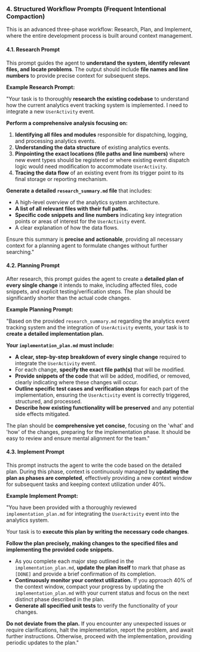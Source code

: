 ### 4. Structured Workflow Prompts (Frequent Intentional Compaction)

This is an advanced three-phase workflow: Research, Plan, and Implement, where the entire development process is built around context management.

#### 4.1. Research Prompt

This prompt guides the agent to **understand the system, identify relevant files, and locate problems**. The output should include **file names and line numbers** to provide precise context for subsequent steps.

**Example Research Prompt:**

"Your task is to thoroughly **research the existing codebase** to understand how the current analytics event tracking system is implemented. I need to integrate a new `UserActivity` event.

**Perform a comprehensive analysis focusing on:**
1.  **Identifying all files and modules** responsible for dispatching, logging, and processing analytics events.
2.  **Understanding the data structure** of existing analytics events.
3.  **Pinpointing the exact locations (file paths and line numbers)** where new event types should be registered or where existing event dispatch logic would need modification to accommodate `UserActivity`.
4.  **Tracing the data flow** of an existing event from its trigger point to its final storage or reporting mechanism.

**Generate a detailed `research_summary.md` file** that includes:
*   A high-level overview of the analytics system architecture.
*   **A list of all relevant files with their full paths.**
*   **Specific code snippets and line numbers** indicating key integration points or areas of interest for the `UserActivity` event.
*   A clear explanation of how the data flows.

Ensure this summary is **precise and actionable**, providing all necessary context for a planning agent to formulate changes without further searching."

#### 4.2. Planning Prompt

After research, this prompt guides the agent to create a **detailed plan of every single change** it intends to make, including affected files, code snippets, and explicit testing/verification steps. The plan should be significantly shorter than the actual code changes.

**Example Planning Prompt:**

"Based on the provided `research_summary.md` regarding the analytics event tracking system and the integration of `UserActivity` events, your task is to **create a detailed implementation plan.**

**Your `implementation_plan.md` must include:**
*   **A clear, step-by-step breakdown of every single change** required to integrate the `UserActivity` event.
*   For each change, **specify the exact file path(s)** that will be modified.
*   **Provide snippets of the code** that will be added, modified, or removed, clearly indicating where these changes will occur.
*   **Outline specific test cases and verification steps** for each part of the implementation, ensuring the `UserActivity` event is correctly triggered, structured, and processed.
*   **Describe how existing functionality will be preserved** and any potential side effects mitigated.

The plan should be **comprehensive yet concise**, focusing on the 'what' and 'how' of the changes, preparing for the implementation phase. It should be easy to review and ensure mental alignment for the team."

#### 4.3. Implement Prompt

This prompt instructs the agent to write the code based on the detailed plan. During this phase, context is continuously managed by **updating the plan as phases are completed**, effectively providing a new context window for subsequent tasks and keeping context utilization under 40%.

**Example Implement Prompt:**

"You have been provided with a thoroughly reviewed `implementation_plan.md` for integrating the `UserActivity` event into the analytics system.

Your task is to **execute this plan by writing the necessary code changes**.

**Follow the plan precisely, making changes to the specified files and implementing the provided code snippets.**
*   As you complete each major step outlined in the `implementation_plan.md`, **update the plan itself** to mark that phase as `[DONE]` and provide a brief confirmation of its completion.
*   **Continuously monitor your context utilization.** If you approach 40% of the context window, compact your progress by updating the `implementation_plan.md` with your current status and focus on the next distinct phase described in the plan.
*   **Generate all specified unit tests** to verify the functionality of your changes.

**Do not deviate from the plan.** If you encounter any unexpected issues or require clarifications, halt the implementation, report the problem, and await further instructions. Otherwise, proceed with the implementation, providing periodic updates to the plan."